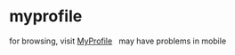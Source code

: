 # myprofile

for browsing, visit [MyProfile](https://pumpkinpies.github.io/myprofile/)
 
may have problems in mobile
